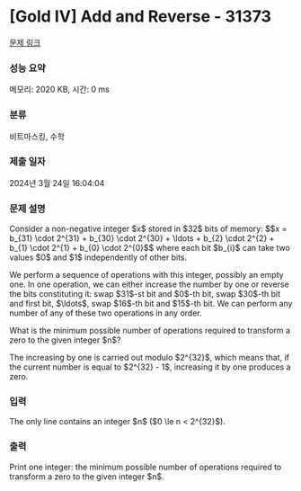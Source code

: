 # [Gold IV] Add and Reverse - 31373 

[문제 링크](https://www.acmicpc.net/problem/31373) 

### 성능 요약

메모리: 2020 KB, 시간: 0 ms

### 분류

비트마스킹, 수학

### 제출 일자

2024년 3월 24일 16:04:04

### 문제 설명

<p>Consider a non-negative integer $x$ stored in $32$ bits of memory: $$x = b_{31} \cdot 2^{31} + b_{30} \cdot 2^{30} + \ldots + b_{2} \cdot 2^{2} + b_{1} \cdot 2^{1} + b_{0} \cdot 2^{0}$$ where each bit $b_{i}$ can take two values $0$ and $1$ independently of other bits.</p>

<p>We perform a sequence of operations with this integer, possibly an empty one. In one operation, we can either increase the number by one or reverse the bits constituting it: swap $31$-st bit and $0$-th bit, swap $30$-th bit and first bit, $\ldots$, swap $16$-th bit and $15$-th bit. We can perform any number of any of these two operations in any order.</p>

<p>What is the minimum possible number of operations required to transform a zero to the given integer $n$?</p>

<p>The increasing by one is carried out modulo $2^{32}$, which means that, if the current number is equal to $2^{32} - 1$, increasing it by one produces a zero.</p>

### 입력 

 <p>The only line contains an integer $n$ ($0 \le n < 2^{32}$).</p>

### 출력 

 <p>Print one integer: the minimum possible number of operations required to transform a zero to the given integer $n$.</p>

